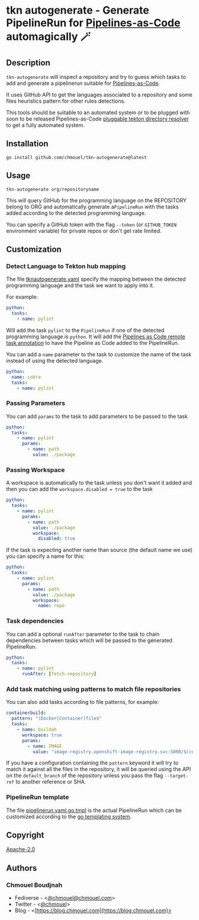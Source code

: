 # tkn autogenerate - Generate PipelineRun for [Pipelines-as-Code](https://pipelinesascode.com) automagically 🪄

## Description

`tkn-autogenerate` will inspect a repository and try to guess which tasks to
add and generate a pipelinerun suitable for
[Pipelines-as-Code](https://pipelinesascode.com).

It uses GitHub API to get the languages associated to a repository and some
files heuristics pattern for other rules detections.

This tools should be suitable to an automated system or to be plugged with soon
to be released Pipelines-as-Code [pluggable tekton directory resolver](https://docs.google.com/document/d/1_PfB-OyODXniQXdJ64E-XMiFge3ogPhE6T4cU8MZztA/edit)
to get a fully automated system.

## Installation

```shell
go install github.com/chmouel/tkn-autogenerate@latest
```

## Usage

```shell
tkn-autogenerate org/repositoryname
```

This will query GitHub for the programming language on the REPOSITORY belong to
ORG and automatically generate a`PipelineRun` with the tasks added according to
the detected programming language.

You can specify a GitHub token with the flag `--token` (or `GITHUB_TOKEN`
environment variable) for private repos or don't get rate limited.

## Customization

### Detect Language to Tekton hub mapping

The file [tknautogenerate.yaml](./tknautogenerate.yaml) specify the mapping
between the detected programming language and the task we want to apply into
it.

For example:

```yaml
python:
  tasks:
    - name: pylint
```

Will add the task `pylint` to the `PipelineRun` if one of the detected
programming language is `python`. It will add the [Pipelines as Code remote task
annotation](https://pipelinesascode.com/docs/guide/resolver/#tekton-hubhttpshubtektondev)
to have the Pipeline as Code added to the PipelineRun.

You can add a `name` parameter to the task to customize the name of the task
instead of using the detected language.

```yaml
python:
  name: cobra
  tasks:
    - name: pylint
```

### Passing Parameters

You can add `params` to the task to add parameters to be passed to the task

```yaml
python:
  tasks:
    - name: pylint
      params:
        - name: path
          value: ./package
```

### Passing Workspace

A workspace is automatically to the task unless you don't want it added and
then you can add the `workspace.disabled = true` to the task

```yaml
python:
  tasks:
    - name: pylint
      params:
        - name: path
          value: ./package
          workspace:
            disabled: true
```

If the task is expecting another name than source (the default name we use) you
can specify a name for this:

```yaml
python:
  tasks:
    - name: pylint
      params:
        - name: path
          value: ./package
          workspace:
            name: repo
```

### Task dependencies

You can add a optional `runAfter` parameter to the task to chain dependencies
between tasks which will be passed to the generated PipelineRun.

```yaml
python:
  tasks:
    - name: pylint
      runAfter: [fetch-repository]
```

### Add task matching using patterns to match file repositories

You can also add tasks according to file patterns, for example:

```yaml
containerbuild:
  pattern: "(Docker|Container)file$"
  tasks:
    - name: buildah
      workspace: true
      params:
        - name: IMAGE
          value: "image-registry.openshift-image-registry.svc:5000/$(context.pipelineRun.namespace)/$(context.pipelineRun.name)"
```

If you have a configuration containing the `pattern` keyword it will try to
match it against all the files in the repository, it will be queried using the API
on the `default_branch` of the repository unless you pass the flag
`--target-ref` to another reference or SHA.

### PipelineRun template

The file [pipelinerun.yaml.go.tmpl](./pipelinerun.yaml.go.tmpl) is the actual
PipelineRun which can be customized according to the [go templating
system](https://pkg.go.dev/text/template).

## Copyright

[Apache-2.0](./LICENSE)

## Authors

### Chmouel Boudjnah

- Fediverse - <[@chmouel@chmouel.com](https://fosstodon.org/@chmouel)>
- Twitter - <[@chmouel](https://twitter.com/chmouel)>
- Blog - <[https://blog.chmouel.com](https://blog.chmouel.com)>
